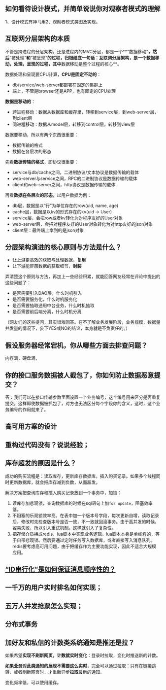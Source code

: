 ## 如何看待设计模式，并简单说说你对观察者模式的理解

1、设计模式有神马用2、观察者模式类图及实现。

## 互联网分层架构的本质

不管是跨进程的分层架构，还是进程内的MVC分层，都是一个**“数据移动”**，然后**“被处理”**和**“被呈现”**的过程，归根结底一句话：互联网分层架构，是一个数据移动，处理，呈现的过程，其中**数据移动是整个过程的核心**。

数据处理和呈现要CPU计算，**CPU是固定不动的**：

- db/service/web-server都部署在固定的集群上
- 端上，不管是browser还是APP，也有固定的CPU处理

 **数据是移动的**：

- 跨进程移动：数据从数据库和缓存里，转移到service层，到web-server层，到client层
- 同进程移动：数据从model层，转移到control层，转移到view层

数据要移动，所以有两个东西很重要：

- 数据传输的格式
- 数据在各层次的形态

 先看**数据传输的格式**，即协议很重要：

- service与db/cache之间，二进制协议/文本协议是数据传输的载体
- web-server与service之间，RPC的二进制协议是数据传输的载体
- client和web-server之间，http协议是数据传输的载体

 再看**数据在各层次的形态**，以用户数据为例：

- db层，数据是以“行”为单位存在的row(uid, name, age)
- cache层，数据是以kv的形式存在的kv(uid -> User)
- service层，会把row或者kv转化为对程序友好的User对象
- web-server层，会把对程序友好的User对象转化为对http友好的json对象
- client层：最终端上拿到的是json对象

## 分层架构演进的核心原则与方法是什么？

- 让上游更高效的获取与处理数据，**复用**
- 让下游能屏蔽数据的获取细节，**封装**

 弄清楚这个原则与方法，再加上一些经验积累，就能回答网友经常在评论中提出的这些问题了：

- 是否需要引入DAO层，什么时机引入
- 是否需要服务化，什么时机服务化
- 是否需要抽取通用中台业务，什么时机抽取
- 是否需要前后端分离，什么时机分离

（网友们的这些提问，其实很难回答。在不了解业务发展阶段，业务规模，数据量并发量的情况下，妄下YES或NO的结论，本身就是不负责任的。）

## 假设服务器经常宕机，你从哪些方面去排查问题？

内存满，硬盘满，

## 你的接口服务数据被人截包了，你如何防止数据恶意提交？

答：我们可以在接口传输参数里面设置一个业务编号，这个编号用来区分是否重复提交。这样即使数据被抓包了，对方也无法区分每个字段你的含义，这时，这个业务编号的作用就来了。

## 高可用方案的设计

## 重构过代码没有？说说经验；

## 库存超发的原因是什么？

成功的购买流程是：读取库存，更新库存数据库，插入购买记录。如果多个线程同时更新数据库，就会把库存减到负数，从而超发。

解决方案把查询库存和插入购买记录放到一个事务中，加锁：

1. 读库存加悲观锁，查询数据库的时候在sql语句上加`for update`，阻塞效率低。
1. 不阻塞的乐观锁效率高。在表中加一个版本号字段，每次更新自增，读取记录后，修改时先检查版本号是否一致，不一致就回滚事务。由于高并发的时候，容易失败，所以引入重试机制。这样就引入了复杂性。
1. 把存储介质换成redis，lua脚本中实现业务逻辑。lua脚本本身是单线程的，等于自带悲观锁。然后要通过定时任务写入数据库，或者直接写入消息队列。redis要考虑高可用问题，由于把缓存作为主要功能实现，因此不适合大规模应用。

## [“ID串行化”是如何保证消息顺序性的？](https://mp.weixin.qq.com/s/4UB4AZe2R0lVCT6f5ExEMw)

## 一千万的用户实时排名如何实现；

## 五万人并发抢票怎么实现；

## 分布式事务



## 加好友和私信的计数类系统通知是推还是拉？

如果希望**实现不刷新网页，计数就实时变化**：登录时拉取，变化时推送新的计数。

**如果业务对此类通知的展现不需要这么实时**，完全可以通过拉取：只有在链接跳转，或者刷新网页时，才重新异步**拉取**最新的通知。

变化频率低，可以使用缓存。

